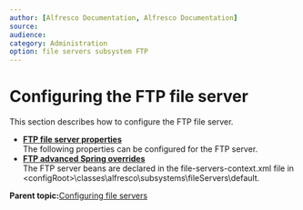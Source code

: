 ```yaml
---
author: [Alfresco Documentation, Alfresco Documentation]
source: 
audience: 
category: Administration
option: file servers subsystem FTP
---
```


# Configuring the FTP file server

This section describes how to configure the FTP file server.

-   **[FTP file server properties](../concepts/fileserv-ftp-props.md)**  
The following properties can be configured for the FTP server.
-   **[FTP advanced Spring overrides](../tasks/fileserv-ftp-adv.md)**  
The FTP server beans are declared in the file-servers-context.xml file in <configRoot\>\\classes\\alfresco\\subsystems\\fileServers\\default.

**Parent topic:**[Configuring file servers](../concepts/fileserv-subsystem-intro.md)

